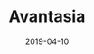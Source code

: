 ---
layout: post
title: Avantasia
date: 2019-04-10
categories: upcoming
location: L'olympia
image: avantasia.jpg
playlist: 111577883/artist/1Ih0fEQQsy9EeAJbYEeQRa/dark
---